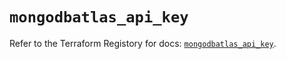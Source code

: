 # `mongodbatlas_api_key`

Refer to the Terraform Registory for docs: [`mongodbatlas_api_key`](https://registry.terraform.io/providers/mongodb/mongodbatlas/1.14.0/docs/resources/api_key).
